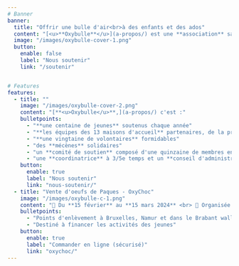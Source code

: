 ```yaml
---
# Banner
banner:
  title: "Offrir une bulle d'air<br>à des enfants et des ados"
  content: "[<u>**Oxybulle**</u>](a-propos/) est une **association** sans but lucratif qui propose des [**<u>activités récréatives**</u>](activites/) et du [<u>**soutien scolaire**</u>](activites/) à des [<u>**enfants**</u> et des <u>**ados**</u>](a-propos) qui n’ont pas la chance de grandir en famille."
  image: "/images/oxybulle-cover-1.png"
  button:
    enable: false
    label: "Nous soutenir"
    link: "/soutenir"


# Features
features:
  - title: ""
    image: "/images/oxybulle-cover-2.png"
    content: "[**<u>Oxybulle</u>**,](a-propos/) c'est :" 
    bulletpoints:
      - "**une centaine de jeunes** soutenus chaque année"
      - "**les équipes des 13 maisons d'accueil** partenaires, de la province de Namur"
      - "**une vingtaine de volontaires** formidables"
      - "des **mécènes** solidaires"
      - "un **comité de soutien** composé d'une quinzaine de membres enthousiastes et efficaces"
      - "une **coordinatrice** à 3/5e temps et un **conseil d'administration** passionné et engagé"
    button:
      enable: true
      label: "Nous soutenir"
      link: "nous-soutenir/"
  - title: "Vente d'oeufs de Paques - OxyChoc"
    image: "/images/oxybulle-c-1.png"
    content: "📆 Du **15 février** au **15 mars 2024** <br> 📑 Organisée par le comité de soutien <br> <br>Cette année encore, l'artisan Galler de Ciney nous offre 🎁 une partie de la marge bénéficiaire de la vente d'oeufs en chocolat de sa production. <br><br>Un chocolat de **qualité** pour vous faire **plaisir**,comme **cadeau** à vos proches ou aux jeunes."
    bulletpoints:
      - "Points d'enlèvement à Bruxelles, Namur et dans le Brabant wallon"
      - "Destiné à financer les activités des jeunes"
    button:
      enable: true
      label: "Commander en ligne (sécurisé)"
      link: "oxychoc/"
---
```

